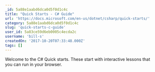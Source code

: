 ```yaml
---
_id: 5a88e1aabd6dca0d5f0d1c4c
title: "Quick Starts - C# Guide"
url: 'https://docs.microsoft.com/en-us/dotnet/csharp/quick-starts/'
category: 5a88e1aabd6dca0d5f0d1c4c
slug: 'quick-starts-c-guide'
user_id: 5a83ce59d6eb0005c4ecda2c
username: 'bill-s'
createdOn: '2017-10-20T07:33:48.000Z'
tags: []
---
```


Welcome to the C# Quick starts. These start with interactive lessons that you can run in your browser.

